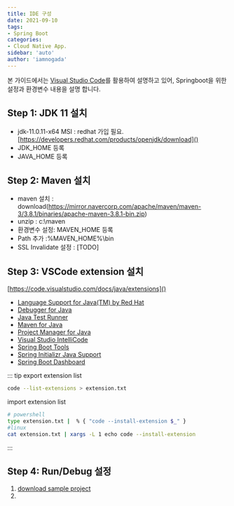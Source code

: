 ```yaml
---
title: IDE 구성
date: 2021-09-10
tags:
- Spring Boot
categories: 
- Cloud Native App.
sidebar: 'auto'
author: 'iamnogada'
---
```


본 가이드에서는 [Visual Studio Code](https://code.visualstudio.com/)를 활용하여 설명하고 있어, Springboot을 위한 설정과 환경변수 내용을 설명 합니다.

## Step 1: JDK 11 설치
- jdk-11.0.11-x64 MSI : redhat 가입 필요. [https://developers.redhat.com/products/openjdk/download]()
- JDK_HOME 등록
- JAVA_HOME 등록

## Step 2: Maven 설치

- maven 설치 : download(https://mirror.navercorp.com/apache/maven/maven-3/3.8.1/binaries/apache-maven-3.8.1-bin.zip)
- unzip : c:\maven
- 환경변수 설정: MAVEN_HOME 등록
- Path 추가 :%MAVEN_HOME%\bin
- SSL Invalidate 설정 : [TODO]

## Step 3: VSCode extension 설치

[https://code.visualstudio.com/docs/java/extensions]()

- [Language Support for Java(TM) by Red Hat](https://marketplace.visualstudio.com/items?itemName=redhat.java)
- [Debugger for Java](https://marketplace.visualstudio.com/items?itemName=vscjava.vscode-java-debug)
- [Java Test Runner](https://marketplace.visualstudio.com/items?itemName=vscjava.vscode-java-test)
- [Maven for Java](https://marketplace.visualstudio.com/items?itemName=vscjava.vscode-maven)
- [Project Manager for Java](https://marketplace.visualstudio.com/items?itemName=vscjava.vscode-java-dependency)
- [Visual Studio IntelliCode](https://marketplace.visualstudio.com/items?itemName=VisualStudioExptTeam.vscodeintellicode)
- [Spring Boot Tools](https://marketplace.visualstudio.com/items?itemName=Pivotal.vscode-spring-boot)
- [Spring Initializr Java Support](https://marketplace.visualstudio.com/items?itemName=vscjava.vscode-spring-initializr)
- [Spring Boot Dashboard](https://marketplace.visualstudio.com/items?itemName=vscjava.vscode-spring-boot-dashboard)

::: tip
export extension list
``` sh
code --list-extensions > extension.txt
```
import extension list
```sh
# powershell
type extension.txt |  % { "code --install-extension $_" }
#linux
cat extension.txt | xargs -L 1 echo code --install-extension
```
:::



## Step 4: Run/Debug 설정

1. [download sample project](https://github.com/htdp1/sam-springboot/archive/refs/tags/v1.0.zip)
2. 
